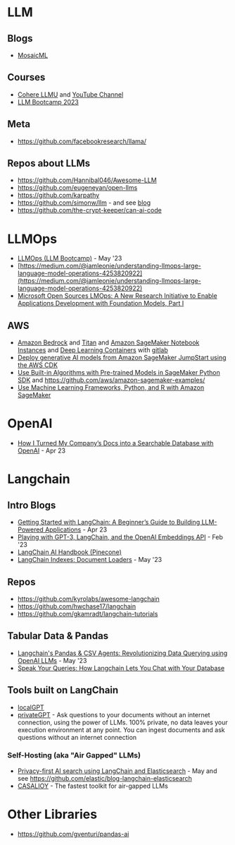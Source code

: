 # LLM

## Blogs
- [MosaicML](https://www.mosaicml.com/blog)

## Courses
- [Cohere LLMU](https://docs.cohere.com/docs/llmu) and [YouTube Channel](https://www.youtube.com/@CohereAI)
- [LLM Bootcamp 2023](https://www.youtube.com/playlist?list=PL1T8fO7ArWleyIqOy37OVXsP4hFXymdOZ) 

## Meta
- https://github.com/facebookresearch/llama/

## Repos about LLMs
- https://github.com/Hannibal046/Awesome-LLM
- https://github.com/eugeneyan/open-llms
- https://github.com/karpathy
- https://github.com/simonw/llm - and see [blog](https://simonwillison.net/2023/May/18/cli-tools-for-llms/) 
- https://github.com/the-crypt-keeper/can-ai-code

# LLMOps
- [LLMOps (LLM Bootcamp)](https://www.youtube.com/watch?v=Fquj2u7ay40) - May '23
- [https://medium.com/@iamleonie/understanding-llmops-large-language-model-operations-4253820922](https://medium.com/@iamleonie/understanding-llmops-large-language-model-operations-4253820922)
- [Microsoft Open Sources LMOps: A New Research Initiative to Enable Applications Development with Foundation Models, Part I](https://medium.com/towards-artificial-intelligence/microsoft-open-sources-lmops-a-new-research-initiative-to-enable-applications-development-with-d6d7e7ca2059)

## AWS
- [Amazon Bedrock](https://aws.amazon.com/bedrock/) and [Titan](https://aws.amazon.com/bedrock/titan/) and 
[Amazon SageMaker Notebook Instances](https://docs.aws.amazon.com/sagemaker/latest/dg/nbi.html) and [Deep Learning Containers](https://docs.aws.amazon.com/deep-learning-containers/latest/devguide/what-is-dlc.html) with [gitlab](https://github.com/aws/deep-learning-containers)
- [Deploy generative AI models from Amazon SageMaker JumpStart using the AWS CDK](https://github.com/aws-samples/generative-ai-sagemaker-cdk-demo)
- [Use Built-in Algorithms with Pre-trained Models in SageMaker Python SDK](https://sagemaker.readthedocs.io/en/stable/overview.html#use-sagemaker-jumpstart-algorithms-with-pretrained-models) and https://github.com/aws/amazon-sagemaker-examples/
- [Use Machine Learning Frameworks, Python, and R with Amazon SageMaker](https://docs.aws.amazon.com/sagemaker/latest/dg/frameworks.html)

# OpenAI
- [How I Turned My Company’s Docs into a Searchable Database with OpenAI](https://medium.com/towards-data-science/how-i-turned-my-companys-docs-into-a-searchable-database-with-openai-4f2d34bd8736) - Apr 23

# Langchain
## Intro Blogs
- [Getting Started with LangChain: A Beginner’s Guide to Building LLM-Powered Applications](https://medium.com/towards-data-science/getting-started-with-langchain-a-beginners-guide-to-building-llm-powered-applications-95fc8898732c) - Apr 23
- [Playing with GPT-3, LangChain, and the OpenAI Embeddings API](https://www.shruggingface.com/blog/langchain-cloudflare-qa-agent) - Feb '23
- [LangChain AI Handbook (Pinecone)](https://www.pinecone.io/learn/langchain/)
- [LangChain Indexes: Document Loaders](https://www.davidgentile.net/langchain-indexes-document-loaders/) - May '23 

## Repos
- https://github.com/kyrolabs/awesome-langchain
- https://github.com/hwchase17/langchain
- https://github.com/gkamradt/langchain-tutorials

## Tabular Data & Pandas
- [Langchain's Pandas & CSV Agents: Revolutionizing Data Querying using OpenAI LLMs](https://blog.futuresmart.ai/langchains-pandas-csv-agents-revolutionizing-data-querying-using-openai-llms) - May '23
- [Speak Your Queries: How Langchain Lets You Chat with Your Database](https://dev.to/ngonidzashe/speak-your-queries-how-langchain-lets-you-chat-with-your-database-p62)

## Tools built on LangChain

- [localGPT](https://github.com/PromtEngineer/localGPT)
- [privateGPT](https://github.com/imartinez/privateGPT) - Ask questions to your documents without an internet connection, using the power of LLMs. 100% private, no data leaves your execution environment at any point. You can ingest documents and ask questions without an internet connection


### Self-Hosting (aka "Air Gapped" LLMs) 
- [Privacy-first AI search using LangChain and Elasticsearch](https://www.elastic.co/blog/privacy-first-ai-search-langchain-elasticsearch) - May and see https://github.com/elastic/blog-langchain-elasticsearch
- [CASALIOY](https://github.com/su77ungr/CASALIOY) - The fastest toolkit for air-gapped LLMs

# Other Libraries
- https://github.com/gventuri/pandas-ai
